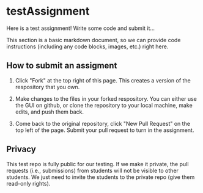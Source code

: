 # testAssignment

Here is a test assignment!  Write some code and submit it...

This section is a basic markdown document, so we can provide code instructions (including any code blocks, images, etc.) right here.

## How to submit an assigment

1. Click "Fork" at the top right of this page.  This creates a version of the respository that you own.

2. Make changes to the files in your forked respository.  You can either use the GUI on github, or clone the repository to your local machine, make edits, and push them back.

3. Come back to the original repository, click "New Pull Request" on the top left of the page.  Submit your pull request to turn in the assignment.

## Privacy

This test repo is fully public for our testing.  If we make it private, the pull requests (i.e., submissions) from students will not be visible to other students.  We just need to invite the students to the private repo (give them read-only rights).
